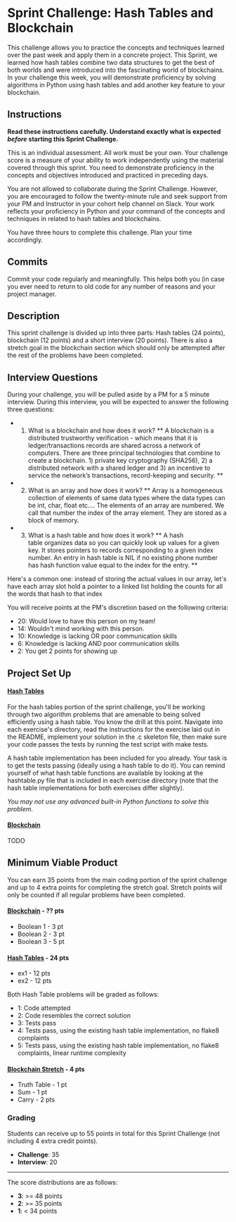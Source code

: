 # Sprint Challenge: Hash Tables and Blockchain

This challenge allows you to practice the concepts and techniques learned over the past week and apply them in a concrete project. This Sprint, we learned how hash tables combine two data structures to get the best of both worlds and were introduced into the fascinating world of blockchains. In your challenge this week, you will demonstrate proficiency by solving algorithms in Python using hash tables and add another key feature to your blockchain.

## Instructions

**Read these instructions carefully. Understand exactly what is expected _before_ starting this Sprint Challenge.**

This is an individual assessment. All work must be your own. Your challenge score is a measure of your ability to work independently using the material covered through this sprint. You need to demonstrate proficiency in the concepts and objectives introduced and practiced in preceding days.

You are not allowed to collaborate during the Sprint Challenge. However, you are encouraged to follow the twenty-minute rule and seek support from your PM and Instructor in your cohort help channel on Slack. Your work reflects your proficiency in Python and your command of the concepts and techniques in related to hash tables and blockchains.

You have three hours to complete this challenge. Plan your time accordingly.

## Commits

Commit your code regularly and meaningfully. This helps both you (in case you ever need to return to old code for any number of reasons and your project manager.

## Description

This sprint challenge is divided up into three parts:  Hash tables (24 points), blockchain (12 points) and a short interview (20 points). There is also a stretch goal in the blockchain section which should only be attempted after the rest of the problems have been completed.

## Interview Questions

During your challenge, you will be pulled aside by a PM for a 5 minute interview. During this interview, you will be expected to answer the following three questions:

  * 1. What is a blockchain and how does it work?
  ** A blockchain is a distributed trustworthy verification - which means that it is ledger/transactions records are shared across a network of computers. 
  There are three principal technologies that combine to create a blockchain. 1) private key cryptography (SHA256), 2) a distributed network with a shared ledger and 3) an incentive to service the network’s transactions, record-keeping and security. **
  
  * 2. What is an array and how does it work?
  ** Array is a homogeneous collection of elements of same data types where the data types can be int, char, float etc…. The elements of an array are numbered. We call that number the index of the array element. They are stored as a block of memory.

  * 3. What is a hash table and how does it work?
  ** A hash table organizes data so you can quickly look up values for a given key. It stores pointers to records corresponding to a given index number. An entry in hash table is NIL if no existing phone number has hash function value equal to the index for the entry. **

Here's a common one: instead of storing the actual values in our array, let's have each array slot hold a pointer to a linked list holding the counts for all the words that hash to that index


You will receive points at the PM's discretion based on the following criteria:

  * 20: Would love to have this person on my team!
  * 14: Wouldn't mind working with this person.
  * 10: Knowledge is lacking OR poor communication skills
  *  6: Knowledge is lacking AND poor communication skills
  *  2: You get 2 points for showing up



## Project Set Up

#### [Hash Tables](TODO)

For the hash tables portion of the sprint challenge, you'll be working through two algorithm problems that are amenable to being solved efficiently using a hash table. You know the drill at this point. Navigate into each exercise's directory, read the instructions for the exercise laid out in the README, implement your solution in the .c skeleton file, then make sure your code passes the tests by running the test script with make tests.

A hash table implementation has been included for you already. Your task is to get the tests passing (ideally using a hash table to do it). You can remind yourself of what hash table functions are available by looking at the hashtable.py file that is included in each exercise directory (note that the hash table implementations for both exercises differ slightly).

*You may not use any advanced built-in Python functions to solve this problem.*

#### [Blockchain](TODO)

TODO

## Minimum Viable Product

You can earn 35 points from the main coding portion of the sprint challenge and up to 4 extra points for completing the stretch goal. Stretch points will only be counted if all regular problems have been completed.

#### [Blockchain](TODO) - ?? pts
  * Boolean 1 - 3 pt
  * Boolean 2 - 3 pt
  * Boolean 3 - 5 pt

#### [Hash Tables](https://github.com/LambdaSchool/Sprint-Challenge--Hash-Theory/tree/master/hash-tables) - 24 pts
  * ex1 - 12 pts
  * ex2 - 12 pts

Both Hash Table problems will be graded as follows:
  * 1: Code attempted
  * 2: Code resembles the correct solution
  * 3: Tests pass
  * 4: Tests pass, using the existing hash table implementation, no flake8 complaints
  * 5: Tests pass, using the existing hash table implementation, no flake8 complaints, linear runtime complexity


#### [Blockchain Stretch](TODO) - 4 pts
  * Truth Table - 1 pt
  * Sum - 1 pt
  * Carry - 2 pts



### Grading

Students can receive up to 55 points in total for this Sprint Challenge (not including 4 extra credit points). 

  * __Challenge__: 35
  * __Interview__: 20

--------

The score distributions are as follows:

  * __3__: >= 48 points
  * __2__: >= 35 points
  * __1__: < 34 points 